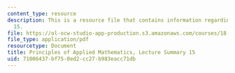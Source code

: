 ```yaml
---
content_type: resource
description: This is a resource file that contains information regarding lecture summary
  15.
file: https://ol-ocw-studio-app-production.s3.amazonaws.com/courses/18-311-principles-of-applied-mathematics-spring-2014/71006437bf750ed2cc27b983eacc71db_MIT18_311S14_Lecture15.pdf
file_type: application/pdf
resourcetype: Document
title: Principles of Applied Mathematics, Lecture Summary 15
uid: 71006437-bf75-0ed2-cc27-b983eacc71db
---
```

